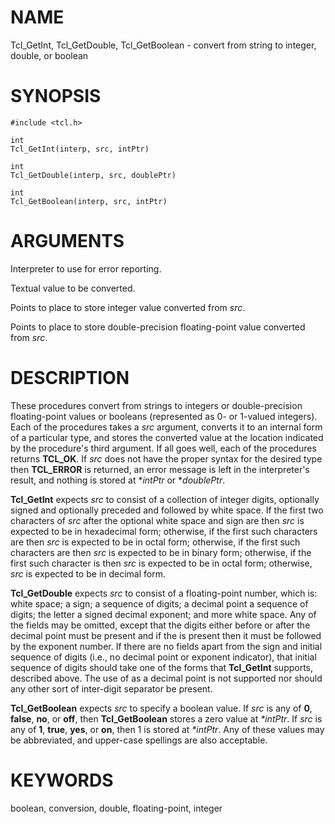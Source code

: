 # NAME

Tcl_GetInt, Tcl_GetDouble, Tcl_GetBoolean - convert from string to
integer, double, or boolean

# SYNOPSIS

    #include <tcl.h>

    int
    Tcl_GetInt(interp, src, intPtr)

    int
    Tcl_GetDouble(interp, src, doublePtr)

    int
    Tcl_GetBoolean(interp, src, intPtr)

# ARGUMENTS

Interpreter to use for error reporting.

Textual value to be converted.

Points to place to store integer value converted from *src*.

Points to place to store double-precision floating-point value converted
from *src*.

# DESCRIPTION

These procedures convert from strings to integers or double-precision
floating-point values or booleans (represented as 0- or 1-valued
integers). Each of the procedures takes a *src* argument, converts it to
an internal form of a particular type, and stores the converted value at
the location indicated by the procedure\'s third argument. If all goes
well, each of the procedures returns **TCL_OK**. If *src* does not have
the proper syntax for the desired type then **TCL_ERROR** is returned,
an error message is left in the interpreter\'s result, and nothing is
stored at \**intPtr* or \**doublePtr*.

**Tcl_GetInt** expects *src* to consist of a collection of integer
digits, optionally signed and optionally preceded and followed by white
space. If the first two characters of *src* after the optional white
space and sign are then *src* is expected to be in hexadecimal form;
otherwise, if the first such characters are then *src* is expected to be
in octal form; otherwise, if the first such characters are then *src* is
expected to be in binary form; otherwise, if the first such character is
then *src* is expected to be in octal form; otherwise, *src* is expected
to be in decimal form.

**Tcl_GetDouble** expects *src* to consist of a floating-point number,
which is: white space; a sign; a sequence of digits; a decimal point a
sequence of digits; the letter a signed decimal exponent; and more white
space. Any of the fields may be omitted, except that the digits either
before or after the decimal point must be present and if the is present
then it must be followed by the exponent number. If there are no fields
apart from the sign and initial sequence of digits (i.e., no decimal
point or exponent indicator), that initial sequence of digits should
take one of the forms that **Tcl_GetInt** supports, described above. The
use of as a decimal point is not supported nor should any other sort of
inter-digit separator be present.

**Tcl_GetBoolean** expects *src* to specify a boolean value. If *src* is
any of **0**, **false**, **no**, or **off**, then **Tcl_GetBoolean**
stores a zero value at *\*intPtr*. If *src* is any of **1**, **true**,
**yes**, or **on**, then 1 is stored at *\*intPtr*. Any of these values
may be abbreviated, and upper-case spellings are also acceptable.

# KEYWORDS

boolean, conversion, double, floating-point, integer
